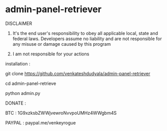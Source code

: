 # admin-panel-retriever
DISCLAIMER

1. It's the end user's responsibility to obey all applicable local, state and federal laws. 
Developers assume no liability and are not responsible for any misuse or damage caused by this program

2. I am not responsible for your actions

installation :

git clone https://github.com/venkateshdudyala/admin-panel-retriever

cd admin-panel-retrieve

python admin.py

DONATE :

   BTC : 1G9xzksbZWWjvewroNvvpoUMHz4WWgbm4S

PAYPAL : paypal.me/venkeyrogue
